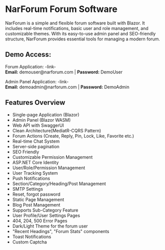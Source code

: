 # NarForum Forum Software

<p>NarForum is a simple and flexible forum software built with Blazor. It includes real-time notifications, basic user and role management, and customizable themes. With its easy-to-use admin panel and SEO-friendly structure, NarForum provides essential tools for managing a modern forum.</p>

<h2>Demo Access:</h2>
<p>Forum Application: -link- <br>
<b>Email:</b> demouser@narforum.com | <b>Password:</b> DemoUser</p>

<p>Admin Panel Application: -link- <br>
<b>Email:</b> demoadmin@narforum.com | <b>Password:</b> DemoAdmin</p>

<h2>Features Overview</h2>
<ul>
    <li>Single-page Application (Blazor)</li>
    <li>Admin Panel (Blazor WASM)</li>
    <li>Web API with SwaggerUI</li>
    <li>Clean Architecture(MediatR-CQRS Pattern)</li>
    <li>Forum Actions (Create, Reply, Pin, Lock, Like, Favorite etc.)</li>
    <li>Real-time Chat System</li>
    <li>Server-side pagination</li>
    <li>SEO Friendly</li>
    <li>Customizable Permission Management</li>
    <li>ASP.NET Core Identity</li>
    <li>User/Role/Permission Management</li>
    <li>User Tracking System</li>
    <li>Push Notifications</li>
    <li>Section/Category/Heading/Post Management</li>
    <li>SMTP Settings</li>
    <li>Reset, forgot password</li>
    <li>Static Page Management</li>
    <li>Blog Post Management</li>
    <li>Supports Sub-Category Feature</li>
    <li>User Profile/User Settings Pages</li>
    <li>404, 204, 500 Error Pages</li>
    <li>Dark/Light Theme for the forum user</li>
    <li>"Recent Headings", "Forum Stats" components</li>
    <li>Toast Notifications</li>
	<li>Custom Captcha</li>
</ul>